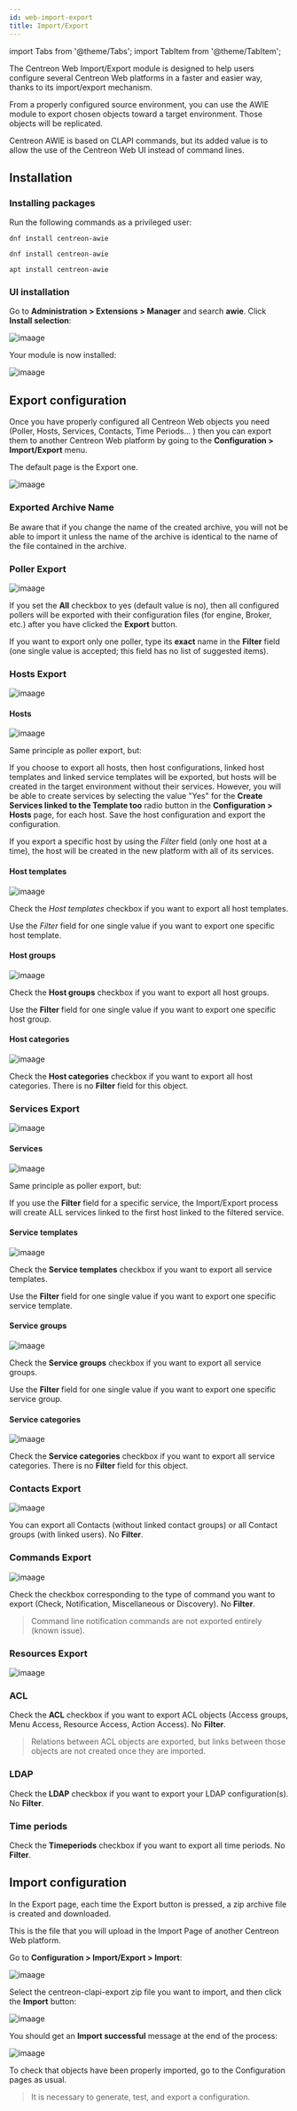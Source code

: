 ```yaml
---
id: web-import-export
title: Import/Export
---
```


import Tabs from '@theme/Tabs';
import TabItem from '@theme/TabItem';

The Centreon Web Import/Export module is designed to help users configure
several Centreon Web platforms in a faster and easier way, thanks to its
import/export mechanism.

From a properly configured source environment, you can use the AWIE module to
export chosen objects toward a target environment. Those objects will be
replicated.

Centreon AWIE is based on CLAPI commands, but its added value is to allow the use of
the Centreon Web UI instead of command lines.

## Installation

### Installing packages

Run the following commands as a privileged user:

<Tabs groupId="sync">
<TabItem value="Alma / RHEL / Oracle Linux 8" label="Alma / RHEL / Oracle Linux 8">

``` shell
dnf install centreon-awie
```

</TabItem>
<TabItem value="Alma / RHEL / Oracle Linux 9" label="Alma / RHEL / Oracle Linux 9">

``` shell
dnf install centreon-awie
```

</TabItem>
<TabItem value="Debian 12" label="Debian 12">

``` shell
apt install centreon-awie
```

</TabItem>
</Tabs>

### UI installation

Go to **Administration > Extensions > Manager** and search **awie**. Click 
**Install selection**:

![imaage](../assets/configuration/awie/install_01.png)

Your module is now installed:

![imaage](../assets/configuration/awie/install_02.png)

## Export configuration

Once you have properly configured all Centreon Web objects you need (Poller,
Hosts, Services, Contacts, Time Periods... ) then you can export them to
another Centreon Web platform by going to the **Configuration > Import/Export**
menu.

The default page is the Export one.

![imaage](../assets/configuration/awie/exportdefault.png)

### Exported Archive Name

Be aware that if you change the name of the created archive, you will not be
able to import it unless the name of the archive is identical to the name of the
file contained in the archive.

### Poller Export

![imaage](../assets/configuration/awie/poller.png)

If you set the **All** checkbox to yes (default value is no), then all
configured pollers will be exported with their configuration files (for engine,
Broker, etc.) after you have clicked the **Export** button.

If you want to export only one poller, type its **exact** name in the **Filter**
field (one single value is accepted; this field has no list of suggested items).

### Hosts Export

![imaage](../assets/configuration/awie/hostsetc.png)

#### Hosts

![imaage](../assets/configuration/awie/hosts.png)

Same principle as poller export, but:

If you choose to export all hosts, then host configurations, linked host
templates and linked service templates will be exported, but hosts will be
created in the target environment without their services. However, you will be able
to create services by selecting the value "Yes" for the **Create Services linked to
the Template too** radio button in the **Configuration > Hosts** page, for each
host. Save the host configuration and export the configuration.

If you export a specific host by using the *Filter* field (only one host at a
time), the host will be created in the new platform with all of its
services.

#### Host templates

![imaage](../assets/configuration/awie/hoststemplates.png)

Check the *Host templates* checkbox if you want to export all host templates.

Use the *Filter* field for one single value if you want to export one specific
host template.

#### Host groups

![imaage](../assets/configuration/awie/hostgroups.png)

Check the **Host groups** checkbox if you want to export all host groups.

Use the **Filter** field for one single value if you want to export one specific
host group.

#### Host categories

![imaage](../assets/configuration/awie/hostscat.png)

Check the **Host categories** checkbox if you want to export all host
categories. There is no **Filter** field for this object.

### Services Export

![imaage](../assets/configuration/awie/servicesetc.png)

#### Services

![imaage](../assets/configuration/awie/services.png)

Same principle as poller export, but:

If you use the **Filter** field for a specific service, the Import/Export process
will create ALL services linked to the first host linked to the filtered
service.

#### Service templates

![imaage](../assets/configuration/awie/servicestemplates.png)

Check the **Service templates** checkbox if you want to export all service
templates.

Use the **Filter** field for one single value if you want to export one specific
service template.

#### Service groups

![imaage](../assets/configuration/awie/servicegroups.png)

Check the **Service groups** checkbox if you want to export all service groups.

Use the **Filter** field for one single value if you want to export one specific
service group.

#### Service categories

![imaage](../assets/configuration/awie/servicescat.png)

Check the **Service categories** checkbox if you want to export all service
categories. There is no **Filter** field for this object.

### Contacts Export

![imaage](../assets/configuration/awie/contacts.png)

You can export all Contacts (without linked contact groups) or all Contact
groups (with linked users). No **Filter**.

### Commands Export

![imaage](../assets/configuration/awie/commands.png)

Check the checkbox corresponding to the type of command you want to export
(Check, Notification, Miscellaneous or Discovery). No **Filter**.

> Command line notification commands are not exported entirely (known issue).

### Resources Export

![imaage](../assets/configuration/awie/resources.png)

### ACL

Check the **ACL** checkbox if you want to export ACL objects (Access groups,
Menu Access, Resource Access, Action Access). No **Filter**.

> Relations between ACL objects are exported, but links between those 
> objects are not created once they are imported.

### LDAP

Check the **LDAP** checkbox if you want to export your LDAP configuration(s).
No **Filter**.

### Time periods

Check the **Timeperiods** checkbox if you want to export all time periods. No
**Filter**.

## Import configuration

In the Export page, each time the Export button is pressed, a zip archive
file is created and downloaded.

This is the file that you will upload in the Import Page of another Centreon Web
platform.

Go to **Configuration > Import/Export > Import**:

![imaage](../assets/configuration/awie/Import.png)

Select the centreon-clapi-export zip file you want to import, and then click the
**Import** button:

![imaage](../assets/configuration/awie/zipfileuploaded.png)

You should get an **Import successful** message at the end of the process:

![imaage](../assets/configuration/awie/success.png)

To check that objects have been properly imported, go to the Configuration pages as
usual.

> It is necessary to generate, test, and export a configuration.
